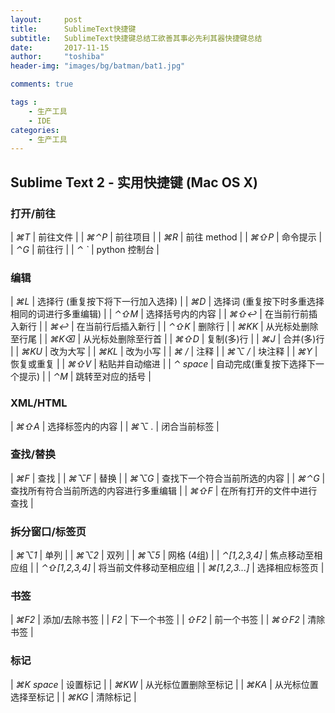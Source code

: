 ```yaml
---
layout:     post
title:      SublimeText快捷键
subtitle:   SublimeText快捷键总结工欲善其事必先利其器快捷键总结
date:       2017-11-15
author:     "toshiba"
header-img: "images/bg/batman/bat1.jpg"

comments: true

tags :
    - 生产工具
    - IDE
categories:
    - 生产工具
---
```



## Sublime Text 2 - 实用快捷键 (Mac OS X)

### 打开/前往

| *⌘T* | 前往文件 |
| *⌘⌃P* | 前往项目 |
| *⌘R* | 前往 method |
| *⌘⇧P* | 命令提示 |
| *⌃G* | 前往行 |
| *⌃ `* | python 控制台 |

### 编辑

| *⌘L* | 选择行 (重复按下将下一行加入选择) |
| *⌘D* | 选择词 (重复按下时多重选择相同的词进行多重编辑) |
| *⌃⇧M* | 选择括号内的内容 |
| *⌘⇧↩* | 在当前行前插入新行 |
| *⌘↩* | 在当前行后插入新行 |
| *⌃⇧K* | 删除行 |
| *⌘KK* | 从光标处删除至行尾 |
| *⌘K⌫* | 从光标处删除至行首 |
| *⌘⇧D* | 复制(多)行 |
| *⌘J* | 合并(多)行 |
| *⌘KU* | 改为大写 |
| *⌘KL* | 改为小写 |
| *⌘ /* | 注释 |
| *⌘⌥ /* | 块注释 |
| *⌘Y* | 恢复或重复 |
| *⌘⇧V* | 粘贴并自动缩进 |
| *⌃ space* | 自动完成(重复按下选择下一个提示) |
| *⌃M* | 跳转至对应的括号 |

### XML/HTML

| *⌘⇧A* | 选择标签内的内容 |
| *⌘⌥ .* | 闭合当前标签 |

### 查找/替换

| *⌘F* | 查找 |
| *⌘⌥F* | 替换 |
| *⌘⌥G* | 查找下一个符合当前所选的内容 |
| *⌘⌃G* | 查找所有符合当前所选的内容进行多重编辑 |
| *⌘⇧F* | 在所有打开的文件中进行查找 |

### 拆分窗口/标签页

| *⌘⌥1* | 单列 |
| *⌘⌥2* | 双列 |
| *⌘⌥5* | 网格 (4组) |
| *⌃[1,2,3,4]* | 焦点移动至相应组 |
| *⌃⇧[1,2,3,4]* | 将当前文件移动至相应组 |
| *⌘[1,2,3...]* | 选择相应标签页 |

### 书签

| *⌘F2* | 添加/去除书签 |
| *F2* | 下一个书签 |
| *⇧F2* | 前一个书签 |
| *⌘⇧F2* | 清除书签 |

### 标记

| *⌘K space* | 设置标记 |
| *⌘KW* | 从光标位置删除至标记 |
| *⌘KA* | 从光标位置选择至标记 |
| *⌘KG* | 清除标记 |


